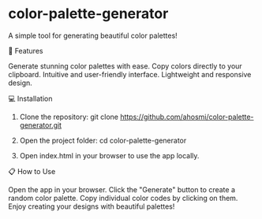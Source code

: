# color-palette-generator

A simple tool for generating beautiful color palettes!

🚀 Features

Generate stunning color palettes with ease.
Copy colors directly to your clipboard.
Intuitive and user-friendly interface.
Lightweight and responsive design.

💻 Installation

1. Clone the repository:
git clone https://github.com/ahosmi/color-palette-generator.git

2. Open the project folder:
cd color-palette-generator

3. Open index.html in your browser to use the app locally.

📋 How to Use

Open the app in your browser.
Click the "Generate" button to create a random color palette.
Copy individual color codes by clicking on them.
Enjoy creating your designs with beautiful palettes!
